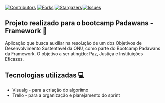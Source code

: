 [![Contributors][contributors-shield]][contributors-url]
[![Forks][forks-shield]][forks-url]
[![Stargazers][stars-shield]][stars-url]
[![Issues][issues-shield]][issues-url]
<!-- MARKDOWN LINKS & IMAGES -->
<!-- https://www.markdownguide.org/basic-syntax/#reference-style-links -->
[contributors-shield]: https://img.shields.io/github/contributors/willamiranda/padawans.svg?style=for-the-badge
[contributors-url]: https://github.com/willamiranda/padawans/graphs/contributors
[forks-shield]: https://img.shields.io/github/forks/willamiranda/padawans.svg?style=for-the-badge
[forks-url]: https://github.com/willamiranda/padawans/network/members
[stars-shield]: https://img.shields.io/github/stars/willamiranda/padawans.svg?style=for-the-badge
[stars-url]: https://github.com/willamiranda/padawans/stargazers
[issues-shield]: https://img.shields.io/github/issues/willamiranda/padawans.svg?style=for-the-badge
[issues-url]: https://github.com/willamiranda/padawans/issues


## Projeto realizado para o bootcamp Padawans - Framework 💜
Aplicação que busca auxiliar na resolução de um dos Objetivos de Desenvolvimento Sustentável da ONU, como parte do Bootcamp Padawans da Framework. O objetivo a ser atingido: Paz, Justiça e Instituições Eficazes.

## Tecnologias utilizadas 💻
* Visualg - para a criação do algoritmo
* Trello - para a organização e planejamento do sprint
